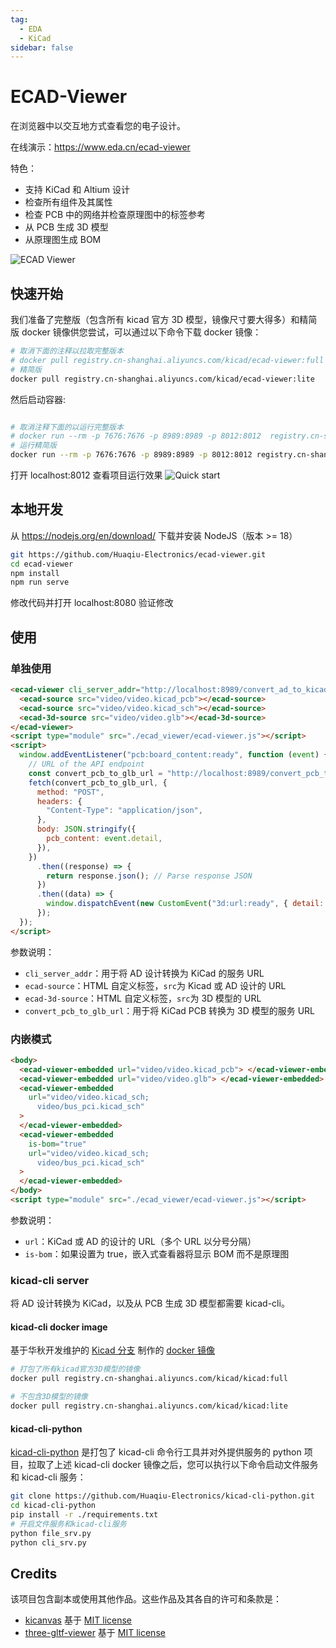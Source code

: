 ```yaml
---
tag:
  - EDA
  - KiCad
sidebar: false
---
```


# ECAD-Viewer

在浏览器中以交互地方式查看您的电子设计。

在线演示：https://www.eda.cn/ecad-viewer

特色：

- 支持 KiCad 和 Altium 设计
- 检查所有组件及其属性
- 检查 PCB 中的网络并检查原理图中的标签参考
- 从 PCB 生成 3D 模型
- 从原理图生成 BOM

![ECAD Viewer](/assets/ecad-viewer-preview.gif)

## 快速开始

我们准备了完整版（包含所有 kicad 官方 3D 模型，镜像尺寸要大得多）和精简版 docker 镜像供您尝试，可以通过以下命令下载 docker 镜像：

```bash
# 取消下面的注释以拉取完整版本
# docker pull registry.cn-shanghai.aliyuncs.com/kicad/ecad-viewer:full
# 精简版
docker pull registry.cn-shanghai.aliyuncs.com/kicad/ecad-viewer:lite
```

然后启动容器:

```bash

# 取消注释下面的以运行完整版本
# docker run --rm -p 7676:7676 -p 8989:8989 -p 8012:8012  registry.cn-shanghai.aliyuncs.com/kicad/ecad-viewer:full
# 运行精简版
docker run --rm -p 7676:7676 -p 8989:8989 -p 8012:8012 registry.cn-shanghai.aliyuncs.com/kicad/ecad-viewer:lite

```

打开 localhost:8012 查看项目运行效果
![Quick start](/assets/ecad-viewer-quick-start.gif)

## 本地开发

从 https://nodejs.org/en/download/ 下载并安装 NodeJS（版本 >= 18）

```bash
git https://github.com/Huaqiu-Electronics/ecad-viewer.git
cd ecad-viewer
npm install
npm run serve
```

修改代码并打开 localhost:8080 验证修改

## 使用

### 单独使用

```html
<ecad-viewer cli_server_addr="http://localhost:8989/convert_ad_to_kicad">
  <ecad-source src="video/video.kicad_pcb"></ecad-source>
  <ecad-source src="video/video.kicad_sch"></ecad-source>
  <ecad-3d-source src="video/video.glb"></ecad-3d-source>
</ecad-viewer>
<script type="module" src="./ecad_viewer/ecad-viewer.js"></script>
<script>
  window.addEventListener("pcb:board_content:ready", function (event) {
    // URL of the API endpoint
    const convert_pcb_to_glb_url = "http://localhost:8989/convert_pcb_to_glb";
    fetch(convert_pcb_to_glb_url, {
      method: "POST",
      headers: {
        "Content-Type": "application/json",
      },
      body: JSON.stringify({
        pcb_content: event.detail,
      }),
    })
      .then((response) => {
        return response.json(); // Parse response JSON
      })
      .then((data) => {
        window.dispatchEvent(new CustomEvent("3d:url:ready", { detail: url }));
      });
  });
</script>
```

参数说明：

- `cli_server_addr`：用于将 AD 设计转换为 KiCad 的服务 URL
- `ecad-source`：HTML 自定义标签，`src`为 Kicad 或 AD 设计的 URL
- `ecad-3d-source`：HTML 自定义标签，`src`为 3D 模型的 URL
- `convert_pcb_to_glb_url`：用于将 KiCad PCB 转换为 3D 模型的服务 URL

### 内嵌模式

```html
<body>
  <ecad-viewer-embedded url="video/video.kicad_pcb"> </ecad-viewer-embedded>
  <ecad-viewer-embedded url="video/video.glb"> </ecad-viewer-embedded>
  <ecad-viewer-embedded
    url="video/video.kicad_sch;
      video/bus_pci.kicad_sch"
  >
  </ecad-viewer-embedded>
  <ecad-viewer-embedded
    is-bom="true"
    url="video/video.kicad_sch;
      video/bus_pci.kicad_sch"
  >
  </ecad-viewer-embedded>
</body>
<script type="module" src="./ecad_viewer/ecad-viewer.js"></script>
```

参数说明：

- `url`：KiCad 或 AD 的设计的 URL（多个 URL 以分号分隔）
- `is-bom`：如果设置为 true，嵌入式查看器将显示 BOM 而不是原理图

### kicad-cli server

将 AD 设计转换为 KiCad，以及从 PCB 生成 3D 模型都需要 kicad-cli。

#### kicad-cli docker image

基于华秋开发维护的 [Kicad 分支](https://github.com/Huaqiu-Electronics/kicad) 制作的 [docker 镜像](https://github.com/orgs/Huaqiu-Electronics/packages/container/package/kicad)

```bash
# 打包了所有kicad官方3D模型的镜像
docker pull registry.cn-shanghai.aliyuncs.com/kicad/kicad:full

# 不包含3D模型的镜像
docker pull registry.cn-shanghai.aliyuncs.com/kicad/kicad:lite
```

#### kicad-cli-python

[kicad-cli-python](https://github.com/Huaqiu-Electronics/kicad-cli-python) 是打包了 kicad-cli 命令行工具并对外提供服务的 python 项目，拉取了上述 kicad-cli docker 镜像之后，您可以执行以下命令启动文件服务和 kicad-cli 服务：

```bash
git clone https://github.com/Huaqiu-Electronics/kicad-cli-python.git
cd kicad-cli-python
pip install -r ./requirements.txt
# 开启文件服务和kicad-cli服务
python file_srv.py
python cli_srv.py
```

## Credits

该项目包含副本或使用其他作品。这些作品及其各自的许可和条款是：

- [kicanvas](https://github.com/theacodes/kicanvas) 基于 [MIT license](https://github.com/theacodes/kicanvas/blob/main/LICENSE.md)
- [three-gltf-viewer](https://github.com/donmccurdy/three-gltf-viewer) 基于 [MIT license](https://github.com/donmccurdy/three-gltf-viewer/blob/main/LICENSE)
